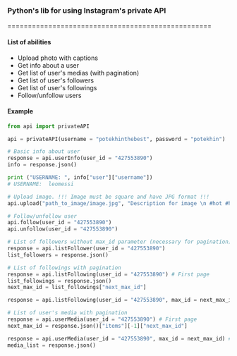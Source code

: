 ### Python's lib for using Instagram's private API
==================================================

#### List of abilities
- Upload photo with captions
- Get info about a user
- Get list of user's medias (with pagination)
- Get list of user's followers
- Get list of user's followings
- Follow/unfollow users

#### Example
```python
from api import privateAPI

api = privateAPI(username = "potekhinthebest", password = "potekhin")

# Basic info about user
response = api.userInfo(user_id = "427553890")
info = response.json()

print ("USERNAME: ", info["user"]["username"])
# USERNAME:  leomessi

# Upload image. !!! Image must be square and have JPG format !!!
api.upload("path_to_image/image.jpg", "Description for image \n #hot #hacker #wow")

# Follow/unfollow user
api.follow(user_id = "427553890")
api.unfollow(user_id = "427553890")

# List of followers without max_id parameter (necessary for pagination)
response = api.listFollower(user_id = "427553890")
list_followers = response.json()

# List of followings with pagination
response = api.listFollowing(user_id = "427553890") # First page
list_followings = response.json()
next_max_id = list_followings["next_max_id"]

response = api.listFollowing(user_id = "427553890", max_id = next_max_id) # Second page

# List of user's media with pagination
response = api.userMedia(user_id = "427553890") # First page
next_max_id = response.json()["items"][-1]["next_max_id"]

response = api.userMedia(user_id = "427553890", max_id = next_max_id) # Second page
media_list = response.json()
```

